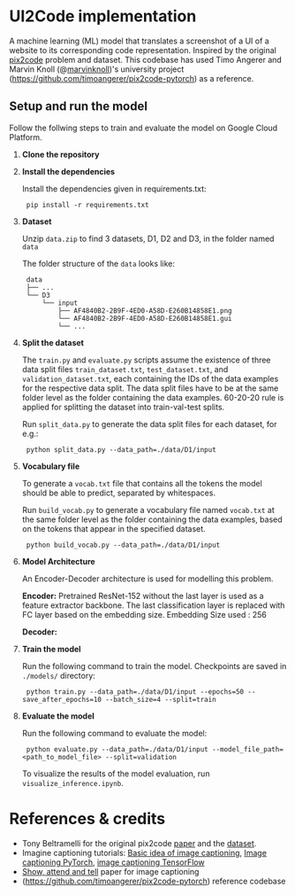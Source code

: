 # UI2Code implementation

A machine learning (ML) model that translates a screenshot of a UI of a website to its corresponding code representation. Inspired by the original [pix2code](https://github.com/tonybeltramelli/pix2code) problem and dataset.
This codebase has used Timo Angerer and Marvin Knoll (@[marvinknoll](https://github.com/marvinknoll))'s university project (https://github.com/timoangerer/pix2code-pytorch) as a reference.

## Setup and run the model
Follow the follwing steps to train and evaluate the model on Google Cloud Platform.

1. **Clone the repository**

2. **Install the dependencies**

    Install the dependencies given in requirements.txt:

        pip install -r requirements.txt

3. **Dataset**

    Unzip `data.zip` to find 3 datasets, D1, D2 and D3, in the folder named `data`

    The folder structure of the `data` looks like:

        data
        ├── ...
        └── D3
            └── input
                ├── AF4840B2-2B9F-4ED0-A58D-E260B14858E1.png
                └── AF4840B2-2B9F-4ED0-A58D-E260B14858E1.gui
                └── ...

4. **Split the dataset**

    The `train.py` and `evaluate.py` scripts assume the existence of three data split files `train_dataset.txt`, `test_dataset.txt`, and `validation_dataset.txt`, each containing the IDs of the data examples for the respective data split. The data split files have to be at the same folder level as the folder containing the data examples.
    60-20-20 rule is applied for splitting the dataset into train-val-test splits.

    Run `split_data.py` to generate the data split files for each dataset, for e.g.:

        python split_data.py --data_path=./data/D1/input

5. **Vocabulary file**

    To generate a `vocab.txt` file that contains all the tokens the model should be able to predict, separated by whitespaces.

    Run `build_vocab.py` to generate a vocabulary file named `vocab.txt` at the same folder level as the folder containing the data examples, based on the tokens that appear in the specified dataset.

        python build_vocab.py --data_path=./data/D1/input

6. **Model Architecture**

    An Encoder-Decoder architecture is used for modelling this problem.
    
    **Encoder:** Pretrained ResNet-152 without the last layer is used as a feature extractor backbone. The last classification layer is replaced with FC layer based on the embedding size.
    Embedding Size used : 256

    **Decoder:**

7. **Train the model**

    Run the following command to train the model. Checkpoints are saved in `./models/` directory:

        python train.py --data_path=./data/D1/input --epochs=50 --save_after_epochs=10 --batch_size=4 --split=train

8. **Evaluate the model**

    Run the following command to evaluate the model:

        python evaluate.py --data_path=./data/D1/input --model_file_path=<path_to_model_file> --split=validation

    To visualize the results of the model evaluation, run `visualize_inference.ipynb`.

# References & credits

- Tony Beltramelli for the original pix2code [paper](https://arxiv.org/pdf/1705.07962.pdf) and the [dataset](https://github.com/tonybeltramelli/pix2code).
- Imagine captioning tutorials: [Basic idea of image captioning](https://machinelearningmastery.com/develop-a-deep-learning-caption-generation-model-in-python/), [Image captioning PyTorch](https://github.com/yunjey/pytorch-tutorial/tree/master/tutorials/03-advanced/image_captioning), [image captioning TensorFlow](https://blog.insightdatascience.com/automated-front-end-development-using-deep-learning-3169dd086e82)
- [Show, attend and tell](https://arxiv.org/pdf/1502.03044.pdf) paper for image captioning
- (https://github.com/timoangerer/pix2code-pytorch) reference codebase
